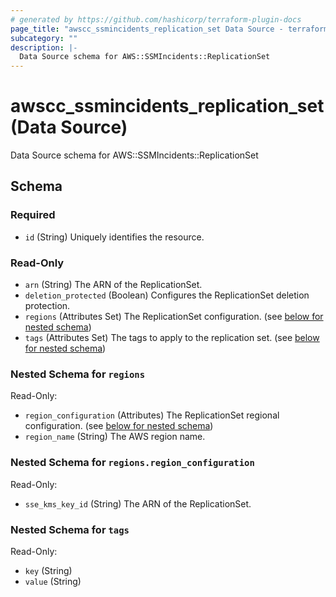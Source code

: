 ```yaml
---
# generated by https://github.com/hashicorp/terraform-plugin-docs
page_title: "awscc_ssmincidents_replication_set Data Source - terraform-provider-awscc"
subcategory: ""
description: |-
  Data Source schema for AWS::SSMIncidents::ReplicationSet
---
```


# awscc_ssmincidents_replication_set (Data Source)

Data Source schema for AWS::SSMIncidents::ReplicationSet



<!-- schema generated by tfplugindocs -->
## Schema

### Required

- `id` (String) Uniquely identifies the resource.

### Read-Only

- `arn` (String) The ARN of the ReplicationSet.
- `deletion_protected` (Boolean) Configures the ReplicationSet deletion protection.
- `regions` (Attributes Set) The ReplicationSet configuration. (see [below for nested schema](#nestedatt--regions))
- `tags` (Attributes Set) The tags to apply to the replication set. (see [below for nested schema](#nestedatt--tags))

<a id="nestedatt--regions"></a>
### Nested Schema for `regions`

Read-Only:

- `region_configuration` (Attributes) The ReplicationSet regional configuration. (see [below for nested schema](#nestedatt--regions--region_configuration))
- `region_name` (String) The AWS region name.

<a id="nestedatt--regions--region_configuration"></a>
### Nested Schema for `regions.region_configuration`

Read-Only:

- `sse_kms_key_id` (String) The ARN of the ReplicationSet.



<a id="nestedatt--tags"></a>
### Nested Schema for `tags`

Read-Only:

- `key` (String)
- `value` (String)



